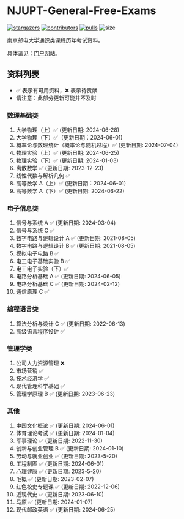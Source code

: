 # NJUPT-General-Free-Exams

[![stargazers](https://img.shields.io/github/stars/NJUPTFreeExams/NJUPT-General-Free-Exams.svg?style=for-the-badge)](https://github.com/NJUPTFreeExams/NJUPT-General-Free-Exams/stargazers)
[![contributors](https://img.shields.io/github/forks/NJUPTFreeExams/NJUPT-General-Free-Exams.svg?style=for-the-badge)](https://github.com/NJUPTFreeExams/NJUPT-General-Free-Exams/network/members)
[![pulls](https://img.shields.io/github/issues-pr-closed-raw/NJUPTFreeExams/NJUPT-General-Free-Exams.svg?style=for-the-badge)](https://github.com/NJUPTFreeExams/NJUPT-General-Free-Exams/pulls)
![size](https://img.shields.io/github/repo-size/NJUPTFreeExams/NJUPT-General-Free-Exams.svg?style=for-the-badge)

南京邮电大学通识类课程历年考试资料。

具体请见：[门户网站](https://njuptfreeexams.netlify.app)。

## 资料列表

- ✅ 表示有可用资料，❌ 表示待贡献
- 请注意：此部分更新可能并不及时

### 数理基础类

1. 大学物理（上）✅ (更新日期: 2024-06-28)
2. 大学物理（下）✅（更新日期：2024-06-01)
3. 概率论与数理统计（概率论与随机过程）✅ (更新日期: 2024-07-04)
4. 物理实验（上）✅ (更新日期: 2024-06-25)
5. 物理实验（下）✅ (更新日期: 2024-01-03)
6. 离散数学 ✅ (更新日期: 2023-12-23)
7. 线性代数与解析几何 ✅
8. 高等数学 A（上）✅ (更新日期：2024-06-01)
9. 高等数学 A（下）✅ (更新日期: 2024-06-22)

### 电子信息类

1. 信号与系统 A ✅ (更新日期: 2024-03-04)
2. 信号与系统 C ✅
3. 数字电路与逻辑设计 A ✅ (更新日期: 2021-08-05)
4. 数字电路与逻辑设计 B ✅ (更新日期: 2021-08-05)
5. 模拟电子电路 B ✅
6. 电工电子基础实验 B ✅
7. 电工电子实验（下）✅
8. 电路分析基础 A ✅ (更新日期: 2024-06-05)
9. 电路分析基础 C ✅ (更新日期: 2024-02-12)
10. 通信原理 C ✅

### 编程语言类

1. 算法分析与设计 C ✅ (更新日期: 2022-06-13)
2. 高级语言程序设计 ✅

### 管理学类

1. 公司人力资源管理 ❌
2. 市场营销 ✅
3. 技术经济学 ✅
4. 现代管理科学基础 ✅
5. 管理学原理 B ✅ (更新日期: 2023-06-23)

### 其他

1. 中国文化概论 ✅ (更新日期: 2024-06-01)
2. 体育理论考试 ✅ (更新日期: 2024-01-04)
3. 军事理论 ✅ (更新日期: 2022-11-30)
4. 创新与创业管理 B ✅ (更新日期: 2024-01-10)
5. 劳动与就业创业 ✅ (更新日期: 2023-5-20)
6. 工程制图 ✅ (更新日期: 2024-06-01)
7. 心理健康 ✅ (更新日期: 2023-5-20)
8. 毛概 ✅ (更新日期: 2023-02-07)
9. 红色校史专题课 ✅ (更新日期: 2022-12-06)
10. 近现代史 ✅ (更新日期: 2023-06-10)
11. 马原 ✅ (更新日期: 2024-01-07)
12. 现代邮政英语 ✅ (更新日期: 2024-06-25)
